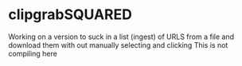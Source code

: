 # clipgrabSQUARED
Working on a version to suck in a list (ingest) of URLS from a file and download them with out manually selecting and clicking
This is not compiling here
